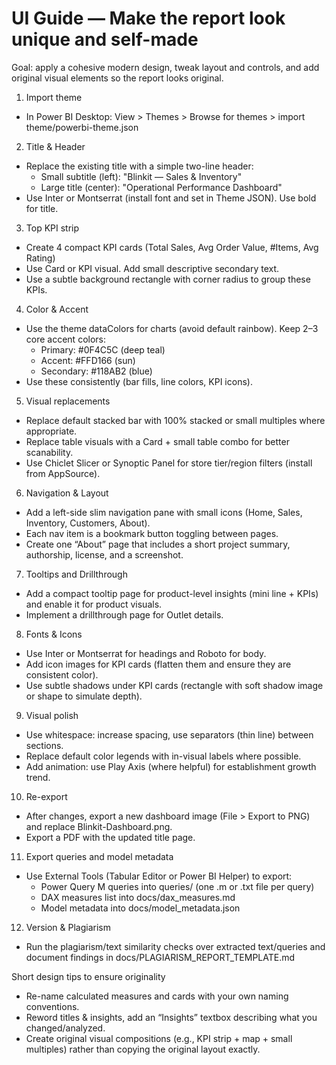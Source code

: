 # UI Guide — Make the report look unique and self-made

Goal: apply a cohesive modern design, tweak layout and controls, and add original visual elements so the report looks original.

1) Import theme
- In Power BI Desktop: View > Themes > Browse for themes > import theme/powerbi-theme.json

2) Title & Header
- Replace the existing title with a simple two-line header:
  - Small subtitle (left): "Blinkit — Sales & Inventory"
  - Large title (center): "Operational Performance Dashboard"
- Use Inter or Montserrat (install font and set in Theme JSON). Use bold for title.

3) Top KPI strip
- Create 4 compact KPI cards (Total Sales, Avg Order Value, #Items, Avg Rating)
- Use Card or KPI visual. Add small descriptive secondary text.
- Use a subtle background rectangle with corner radius to group these KPIs.

4) Color & Accent
- Use the theme dataColors for charts (avoid default rainbow). Keep 2–3 core accent colors:
  - Primary: #0F4C5C (deep teal)
  - Accent: #FFD166 (sun)
  - Secondary: #118AB2 (blue)
- Use these consistently (bar fills, line colors, KPI icons).

5) Visual replacements
- Replace default stacked bar with 100% stacked or small multiples where appropriate.
- Replace table visuals with a Card + small table combo for better scanability.
- Use Chiclet Slicer or Synoptic Panel for store tier/region filters (install from AppSource).

6) Navigation & Layout
- Add a left-side slim navigation pane with small icons (Home, Sales, Inventory, Customers, About).
- Each nav item is a bookmark button toggling between pages.
- Create one “About” page that includes a short project summary, authorship, license, and a screenshot.

7) Tooltips and Drillthrough
- Add a compact tooltip page for product-level insights (mini line + KPIs) and enable it for product visuals.
- Implement a drillthrough page for Outlet details.

8) Fonts & Icons
- Use Inter or Montserrat for headings and Roboto for body.
- Add icon images for KPI cards (flatten them and ensure they are consistent color).
- Use subtle shadows under KPI cards (rectangle with soft shadow image or shape to simulate depth).

9) Visual polish
- Use whitespace: increase spacing, use separators (thin line) between sections.
- Replace default color legends with in-visual labels where possible.
- Add animation: use Play Axis (where helpful) for establishment growth trend.

10) Re-export
- After changes, export a new dashboard image (File > Export to PNG) and replace Blinkit-Dashboard.png.
- Export a PDF with the updated title page.

11) Export queries and model metadata
- Use External Tools (Tabular Editor or Power BI Helper) to export:
  - Power Query M queries into queries/ (one .m or .txt file per query)
  - DAX measures list into docs/dax_measures.md
  - Model metadata into docs/model_metadata.json

12) Version & Plagiarism
- Run the plagiarism/text similarity checks over extracted text/queries and document findings in docs/PLAGIARISM_REPORT_TEMPLATE.md

Short design tips to ensure originality
- Re-name calculated measures and cards with your own naming conventions.
- Reword titles & insights, add an “Insights” textbox describing what you changed/analyzed.
- Create original visual compositions (e.g., KPI strip + map + small multiples) rather than copying the original layout exactly.